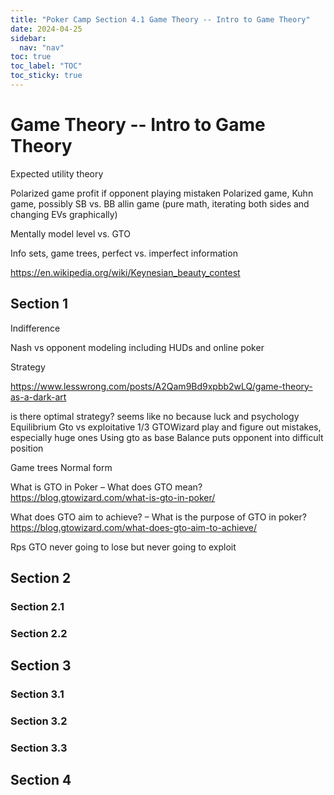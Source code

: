 ```yaml
---
title: "Poker Camp Section 4.1 Game Theory -- Intro to Game Theory"
date: 2024-04-25
sidebar:
  nav: "nav"
toc: true
toc_label: "TOC"
toc_sticky: true
---
```


# Game Theory -- Intro to Game Theory
Expected utility theory

Polarized game profit if opponent playing mistaken Polarized game, Kuhn game, possibly SB vs. BB allin game (pure math, iterating both sides and changing EVs graphically)

Mentally model level vs. GTO

Info sets, game trees, perfect vs. imperfect information

https://en.wikipedia.org/wiki/Keynesian_beauty_contest 

## Section 1
Indifference

Nash vs opponent modeling including HUDs and online poker 

Strategy

https://www.lesswrong.com/posts/A2Qam9Bd9xpbb2wLQ/game-theory-as-a-dark-art

is there optimal strategy? seems like no because luck and psychology
Equilibrium
Gto vs exploitative 
1/3 GTOWizard play and figure out mistakes, especially huge ones
Using gto as base
Balance puts opponent into difficult position 


Game trees
Normal form

What is GTO in Poker – What does GTO mean?
https://blog.gtowizard.com/what-is-gto-in-poker/

What does GTO aim to achieve? – What is the purpose of GTO in poker?
https://blog.gtowizard.com/what-does-gto-aim-to-achieve/

Rps GTO never going to lose but never going to exploit 

## Section 2
### Section 2.1
### Section 2.2


## Section 3
### Section 3.1
### Section 3.2
### Section 3.3

## Section 4
